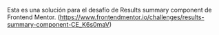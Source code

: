 Esta es una solución para el desafío de Results summary component de Frontend Mentor. (https://www.frontendmentor.io/challenges/results-summary-component-CE_K6s0maV)


